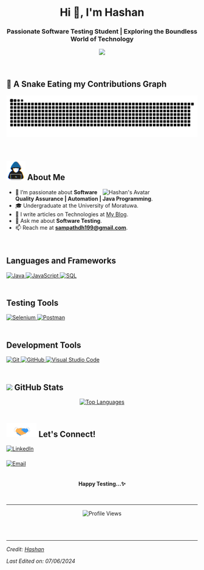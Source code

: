 <!-- Your GitHub README starts here -->

<h1 align="center">Hi 👋, I'm Hashan</h1>
<h3 align="center">Passionate Software Testing Student | Exploring the Boundless World of Technology</h3>

<p align="center">
  <a href="https://github.com/DenverCoder1/readme-typing-svg">
    <img src="https://readme-typing-svg.herokuapp.com?font=Time+New+Roman&color=cyan&size=25&center=true&vCenter=true&width=600&height=100&lines=Welcome+to+my+GitHub+Profile..&hearts;++;Passionate+about+Software+Testing;Exploring+New+Technologies;Active+Learner+and+Blogger;">
  </a>
</p>

<br>

## 🐍 **A Snake Eating my Contributions Graph**

<p align="center">
  <img src="https://github.com/7oSkaaa/7oSkaaa/blob/output/github-contribution-grid-snake.svg" alt="Snake Game"/>
</p>

<br>

## <img src="https://github.com/0xAbdulKhalid/0xAbdulKhalid/raw/main/assets/mdImages/about_me.gif" width="50px"> **About Me**

<img src="https://github.com/7oSkaaa/7oSkaaa/blob/main/Images/Right_Side.gif?raw=true" width="250px" align="right" alt="Hashan's Avatar"/>

- 🌱 I’m passionate about  **Software Quality Assurance | Automation | Java Programming**.
- 🎓 Undergraduate at the University of Moratuwa.
- 📝 I  write articles on Technologies at [My Blog](https://gloomybloomyblog.blogspot.com/).
- 💬 Ask me about **Software Testing**.
- 📫 Reach me at **[sampathdh199@gmail.com](mailto:sampathdh199@gmail.com)**.

<br>

## **Languages and Frameworks**

<div>
  <a href="https://www.java.com" target="_blank">
    <img src="https://img.shields.io/badge/Java-007396?style=for-the-badge&logo=java&logoColor=white&color=blue" alt="Java" style="margin-bottom: 5px;"/>
  </a>
  <a href="https://developer.mozilla.org/en-US/docs/Web/JavaScript" target="_blank">
    <img src="https://img.shields.io/badge/JavaScript-F7DF1E?style=for-the-badge&logo=javascript&logoColor=black&color=yellow" alt="JavaScript" style="margin-bottom: 5px;"/>
  </a>
  <a href="https://www.postgresql.org" target="_blank">
    <img src="https://img.shields.io/badge/SQL-4479A1?style=for-the-badge&logo=postgresql&logoColor=white&color=blue" alt="SQL" style="margin-bottom: 5px;"/>
  </a>
</div>

<br>

## **Testing Tools**

<div>
  <a href="https://www.selenium.dev" target="_blank">
    <img src="https://img.shields.io/badge/Selenium-43B02A?style=for-the-badge&logo=selenium&logoColor=white&color=green" alt="Selenium" style="margin-bottom: 5px;"/>
  </a>
  <a href="https://www.postman.com" target="_blank">
    <img src="https://img.shields.io/badge/Postman-FF6C37?style=for-the-badge&logo=postman&logoColor=white&color=orange" alt="Postman" style="margin-bottom: 5px;"/>
  </a>
</div>

<br>

## **Development Tools**

<div>
  <a href="https://git-scm.com" target="_blank">
    <img src="https://img.shields.io/badge/Git-F05033?style=for-the-badge&logo=git&logoColor=white&color=orange" alt="Git" style="margin-bottom: 5px;"/>
  </a>
  <a href="https://github.com" target="_blank">
    <img src="https://img.shields.io/badge/GitHub-181717?style=for-the-badge&logo=github&logoColor=white&color=black" alt="GitHub" style="margin-bottom: 5px;"/>
  </a>
  <a href="https://code.visualstudio.com" target="_blank">
    <img src="https://img.shields.io/badge/VS%20Code-0078d7?style=for-the-badge&logo=visual-studio-code&logoColor=white&color=blue" alt="Visual Studio Code" style="margin-bottom: 5px;"/>
  </a>
</div>

<br>

## <img src="https://media.giphy.com/media/iY8CRBdQXODJSCERIr/giphy.gif" width="35"> **GitHub Stats**

<div align="center">
  <a href="https://github.com/hashandom">
    <img src="https://github-readme-stats.vercel.app/api/top-langs?username=hashandom&show_icons=true&locale=en&layout=compact&line_height=20&title_color=7A7ADB&icon_color=2234AE&text_color=D3D3D3&bg_color=0,000000,130F40" width="375" alt="Top Languages"/>
  </a>
</div>

<br>

## <img src="https://github.com/0xAbdulKhalid/0xAbdulKhalid/raw/main/assets/mdImages/handshake.gif" width="80"> **Let's Connect!**

<div align='left'>
  <a href="https://www.linkedin.com/in/samapthhashandompeyalage/" target="_blank">
    <img src="https://img.shields.io/badge/LinkedIn-0A66C2?style=for-the-badge&logo=linkedin&logoColor=white&color=blue" alt="LinkedIn" style="margin-bottom: 5px;"/>
  </a>
  <br><br>
  <a href="mailto:sampathdh199@gmail.com" target="_blank">
    <img src="https://img.shields.io/badge/Email-D14836?style=for-the-badge&logo=gmail&logoColor=white&color=red" alt="Email" style="margin-bottom: 5px;"/>
  </a>
</div>

<br>

<p align="center">
  <b>Happy Testing...✨</b>
</p>

<br>
<hr>
<p align="center">
  <img src="https://komarev.com/ghpvc/?username=hashandom&label=Profile%20views&color=0e75b6&style=flat" alt="Profile Views"/>
</p>

<br><br>

---

*Credit: [Hashan](https://github.com/hashandom)*

*Last Edited on: 07/06/2024*
